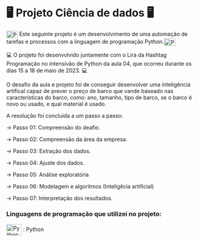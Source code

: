 # 🖥 Projeto Ciência de dados 🖥
 
<img align="center" alt="Python" height="20" width="30" src="https://cdn.jsdelivr.net/gh/devicons/devicon/icons/python/python-original.svg" /> Este seguinte projeto é um desenvolvimento de uma automação de tarefas e processos com a linguagem de programação Python.<img align="center" alt="Python" height="20" width="30" src="https://cdn.jsdelivr.net/gh/devicons/devicon/icons/python/python-original.svg" />
            
💻 O projeto foi desenvolvido juntamente com o Lira da Hashtag Programação no intensivão de Python da aula 04, que ocorreu durante os dias 15 a 18 de maio de 2023. 💻

O desafio da aula e projeto foi de conseguir desenvolver uma inteligência artifical capaz de prever o preço de barco que vande baseado nas caracteristicas do barco, como: ano, tamanho, tipo de barco, se o barco é novo ou usado, e qual material é usado. 

A resolução foi concluida a um passo a passo: 

-> Passo 01: Compreensão do deafio.

-> Passo 02: Compreensão da área da empresa.

-> Passo 03: Extração dos dados.

-> Passo 04: Ajuste dos dados.

-> Passo 05: Análise exploratória

-> Passo 06: Modelagem e algoritmos (Inteligêcia artificial)

-> Passo 07: Interpretação dos resultados. 

### Linguagens de programação que utilizei no projeto:
<img align="center" alt="Python" height="30" width="40" src="https://cdn.jsdelivr.net/gh/devicons/devicon/icons/python/python-original-wordmark.svg" /> : Python
